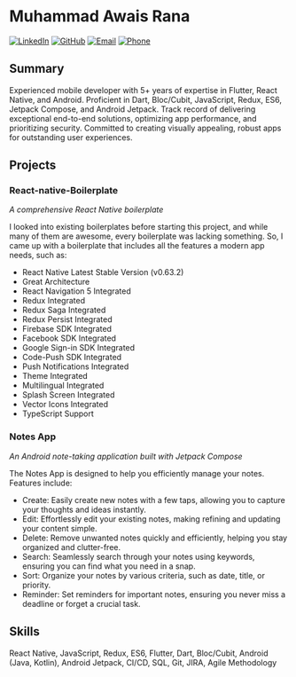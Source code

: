 # Muhammad Awais Rana

[![LinkedIn](https://img.shields.io/badge/LinkedIn-Connect-blue)](https://www.linkedin.com/in/iawaisrana/)
[![GitHub](https://img.shields.io/badge/GitHub-Follow-brightgreen)](https://github.com/iawaisrana)
[![Email](https://img.shields.io/badge/Email-Contact-red)](mailto:awaisranafastian@gmail.com)
[![Phone](https://img.shields.io/badge/Phone-(+92)%203137403230-informational)](tel:+923137403230)

## Summary

Experienced mobile developer with 5+ years of expertise in Flutter, React Native, and Android. Proficient in Dart, Bloc/Cubit, JavaScript, Redux, ES6, Jetpack Compose, and Android Jetpack. Track record of delivering exceptional end-to-end solutions, optimizing app performance, and prioritizing security. Committed to creating visually appealing, robust apps for outstanding user experiences.

## Projects

### React-native-Boilerplate
*A comprehensive React Native boilerplate*

I looked into existing boilerplates before starting this project, and while many of them are awesome, every boilerplate was lacking something. So, I came up with a boilerplate that includes all the features a modern app needs, such as:

- React Native Latest Stable Version (v0.63.2)
- Great Architecture
- React Navigation 5 Integrated
- Redux Integrated
- Redux Saga Integrated
- Redux Persist Integrated
- Firebase SDK Integrated
- Facebook SDK Integrated
- Google Sign-in SDK Integrated
- Code-Push SDK Integrated
- Push Notifications Integrated
- Theme Integrated
- Multilingual Integrated
- Splash Screen Integrated
- Vector Icons Integrated
- TypeScript Support

### Notes App
*An Android note-taking application built with Jetpack Compose*

The Notes App is designed to help you efficiently manage your notes. Features include:

- Create: Easily create new notes with a few taps, allowing you to capture your thoughts and ideas instantly.
- Edit: Effortlessly edit your existing notes, making refining and updating your content simple.
- Delete: Remove unwanted notes quickly and efficiently, helping you stay organized and clutter-free.
- Search: Seamlessly search through your notes using keywords, ensuring you can find what you need in a snap.
- Sort: Organize your notes by various criteria, such as date, title, or priority.
- Reminder: Set reminders for important notes, ensuring you never miss a deadline or forget a crucial task.

## Skills

React Native, JavaScript, Redux, ES6, Flutter, Dart, Bloc/Cubit, Android (Java, Kotlin), Android Jetpack, CI/CD, SQL, Git, JIRA, Agile Methodology
